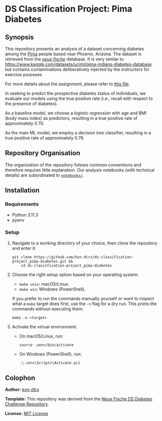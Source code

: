 # DS Classification Project: Pima Diabetes

## Synopsis

This repository presents an analysis of a dataset concerning diabetes among the [Pima](https://en.wikipedia.org/wiki/Akimel_O%27odham) people based near Phoenix, Arizona. The dataset is retrieved from the [*neue fische*](https://www.neuefische.de) database. It is very similar to <https://www.kaggle.com/datasets/uciml/pima-indians-diabetes-database> but contains contaminations deliberatively injected by the instructors for exercise purposes.

For more details about the assignment, please refer to [this file](./archive/assignment.ipynb).

In seeking to predict the prospective diabetes status of individuals, we evaluate our models using the true positive rate (i.e., recall with respect to the presence of diabetes).

As a baseline model, we choose a *logistic regression* with age and BMI (body mass index) as predictors, resulting in a true positive rate of approximately $0.70$.

As the main ML model, we employ a *decision tree* classifier, resulting in a true positive rate of approximately $0.76$.

## Repository Organisation

The organization of the repository follows common conventions and therefore requires little explanation. Our analysis notebooks (with technical details) are subordinated to [`notebooks/`](./notebooks/).

## Installation

### Requirements

- Python 3.11.3
- pyenv

### Setup

1. Navigate to a working directory of your choice, then clone the repository and enter it:

   ``` shell
   git clone https://github.com/kvn-dtrx/ds-classification-project_pima-diabetes.git &&
       cd ds-classification-project_pima-diabetes
   ```

2. Choose the right setup option based on your operating system:

   - `make unix`: macOS/Linux.
   - `make win`: Windows (PowerShell).

   If you prefer to run the commands manually yourself or want to inspect what a `make` target does first, use the `-n` flag for a dry run. This prints the commands without executing them:

   ``` shell
   make -n <target>
   ```

3. Activate the virtual environment:

   - On macOS/Linux, run:

     ```shell
     source .venv/bin/activate
     ```

   - On Windows (PowerShell), run:

     ``` powershell
     .\.venv\Scripts\Activate.ps1
     ```

## Colophon

**Author:** [kvn-dtrx](https://github.com/kvn-dtrx)

**Template:** This repository was derived from the [Neue Fische DS Diabetes Challenge Repository](https://github.com/neuefische/ds-diabetes-challenge).

**License:** [MIT License](license.txt)
